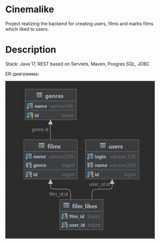 # Cinemalike

Project realizing the backend for creating users, films and marks films which liked to users.

# Description
Stack: Java 17, REST based on Servlets, Maven,  Posgres SQL, JDBC

ER-диаграмма:

![ER-диаграмма](cinemalike.JPG)